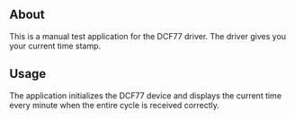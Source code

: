 ## About

This is a manual test application for the DCF77 driver. The driver gives you
your current time stamp.

## Usage

The application initializes the DCF77 device and displays the current time
every minute when the entire cycle is received correctly.
